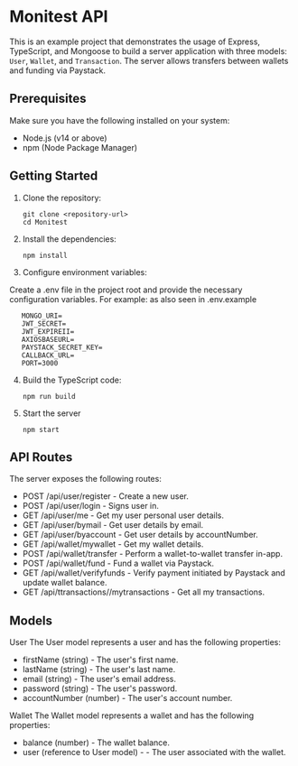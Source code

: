 # Monitest API

This is an example project that demonstrates the usage of Express, TypeScript, and Mongoose to build a server application with three models: `User`, `Wallet`, and `Transaction`. The server allows transfers between wallets and funding via Paystack.

## Prerequisites

Make sure you have the following installed on your system:

- Node.js (v14 or above)
- npm (Node Package Manager)

## Getting Started

1. Clone the repository:

   ```shell
   git clone <repository-url>
   cd Monitest

2. Install the dependencies:
   ```shell
   npm install

3. Configure environment variables:

Create a .env file in the project root and provide the necessary configuration variables. For example: as also seen in .env.example 
   ```shell
      MONGO_URI= 
      JWT_SECRET=
      JWT_EXPIREII=
      AXIOSBASEURL=
      PAYSTACK_SECRET_KEY=
      CALLBACK_URL=
      PORT=3000
   ```

4. Build the TypeScript code:
   ```shell
   npm run build

5. Start the server
   ```shell
   npm start

## API Routes
The server exposes the following routes:

* POST  /api/user/register - Create a new user.
* POST  /api/user/login - Signs user in.
* GET  /api/user/me - Get my user personal user details.
* GET  /api/user/bymail - Get user details by email.
* GET  /api/user/byaccount - Get user details by accountNumber.
* GET  /api/wallet/mywallet - Get my wallet details.
* POST /api/wallet/transfer - Perform a wallet-to-wallet transfer in-app.
* POST /api/wallet/fund - Fund a wallet via Paystack.
* GET /api/wallet/verifyfunds - Verify payment initiated by Paystack and update wallet balance.
* GET /api/ttransactions//mytransactions - Get all my transactions.
   
## Models
User
The User model represents a user and has the following properties:

* firstName (string) - The user's first name.
* lastName (string) - The user's last name.
* email (string) - The user's email address.
* password (string) - The user's password.
* accountNumber (number) - The user's account number.

Wallet
The Wallet model represents a wallet and has the following properties:

* balance (number) - The wallet balance.
* user (reference to User model) - - The user associated with the wallet.
